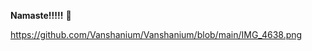 **Namaste!!!!!** 👋

https://github.com/Vanshanium/Vanshanium/blob/main/IMG_4638.png

<!--
**Vanshanium/Vanshanium** is a ✨ _special_ ✨ repository because its `README.md` (this file) appears on your GitHub profile.

Here are some ideas to get you started:

- 🔭 I’m currently working on ...
- 🌱 I’m currently learning ...
- 👯 I’m looking to collaborate on ...
- 🤔 I’m looking for help with ...
- 💬 Ask me about ...
- 📫 How to reach me: ...
- 😄 Pronouns: He/him Duhh
- ⚡ Fun fact: Pokemons are real!
-->
